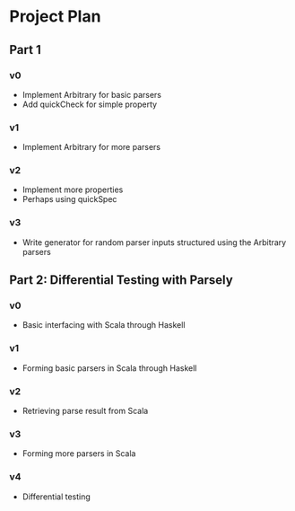 # Project Plan

## Part 1

### v0
- Implement Arbitrary for basic parsers
- Add quickCheck for simple property

### v1
- Implement Arbitrary for more parsers

### v2
- Implement more properties
- Perhaps using quickSpec

### v3
- Write generator for random parser inputs structured using the Arbitrary parsers

## Part 2: Differential Testing with Parsely

### v0
- Basic interfacing with Scala through Haskell

### v1
- Forming basic parsers in Scala through Haskell

### v2
- Retrieving parse result from Scala

### v3
- Forming more parsers in Scala

### v4
- Differential testing